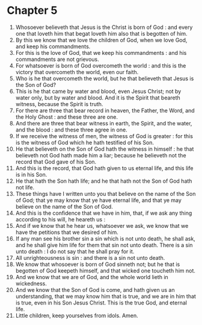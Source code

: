 # Chapter 5

1. Whosoever believeth that Jesus is the Christ is born of God : and every one that loveth him that begat loveth him also that is begotten of him.
2. By this we know that we love the children of God, when we love God, and keep his commandments.
3. For this is the love of God, that we keep his commandments : and his commandments are not grievous.
4. For whatsoever is born of God overcometh the world : and this is the victory that overcometh the world, even our faith.
5. Who is he that overcometh the world, but he that believeth that Jesus is the Son of God?
6. This is he that came by water and blood, even Jesus Christ; not by water only, but by water and blood. And it is the Spirit that beareth witness, because the Spirit is truth.
7. For there are three that bear record in heaven, the Father, the Word, and the Holy Ghost : and these three are one.
8. And there are three that bear witness in earth, the Spirit, and the water, and the blood : and these three agree in one.
9. If we receive the witness of men, the witness of God is greater : for this is the witness of God which he hath testified of his Son.
10. He that believeth on the Son of God hath the witness in himself : he that believeth not God hath made him a liar; because he believeth not the record that God gave of his Son.
11. And this is the record, that God hath given to us eternal life, and this life is in his Son.
12. He that hath the Son hath life; and he that hath not the Son of God hath not life.
13. These things have I written unto you that believe on the name of the Son of God; that ye may know that ye have eternal life, and that ye may believe on the name of the Son of God.
14. And this is the confidence that we have in him, that, if we ask any thing according to his will, he heareth us :
15. And if we know that he hear us, whatsoever we ask, we know that we have the petitions that we desired of him.
16. If any man see his brother sin a sin which is not unto death, he shall ask, and he shall give him life for them that sin not unto death. There is a sin unto death : I do not say that he shall pray for it.
17. All unrighteousness is sin : and there is a sin not unto death.
18. We know that whosoever is born of God sinneth not; but he that is begotten of God keepeth himself, and that wicked one toucheth him not.
19. And we know that we are of God, and the whole world lieth in wickedness.
20. And we know that the Son of God is come, and hath given us an understanding, that we may know him that is true, and we are in him that is true, even in his Son Jesus Christ. This is the true God, and eternal life.
21. Little children, keep yourselves from idols. Amen.

